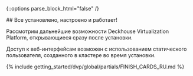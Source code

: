 <script type="text/javascript" src='{% javascript_asset_tag getting-started %}[_assets/js/getting-started.js]{% endjavascript_asset_tag %}'></script>
<script type="text/javascript" src='{% javascript_asset_tag getting-started-finish %}[_assets/js/getting-started-finish.js]{% endjavascript_asset_tag %}'></script>
<script type="text/javascript" src='{% javascript_asset_tag bcrypt %}[_assets/js/bcrypt.js]{% endjavascript_asset_tag %}'></script>

{::options parse_block_html="false" /}

<div markdown="1">
## Все установлено, настроено и работает!

Рассмотрим дальнейшие возможности Deckhouse Virtualization Platform, открывающиеся сразу после установки.

Доступ к веб-интерфейсам возможен c использованием статического пользователя, созданного в кластере во время установки.
</div>

{% include getting_started/dvp/global/partials/FINISH_CARDS_RU.md %}
